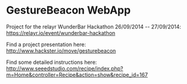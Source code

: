 GestureBeacon WebApp
====================

Project for the relayr WunderBar Hackathon 26/09/2014 -- 27/09/2014: https://relayr.io/event/wunderbar-hackathon

Find a project presentation here: http://www.hackster.io/move/gesturebeacon

Find some detailed instructions here: http://www.seeedstudio.com/recipe/index.php?m=Home&controller=Recipe&action=show&recipe_id=167
